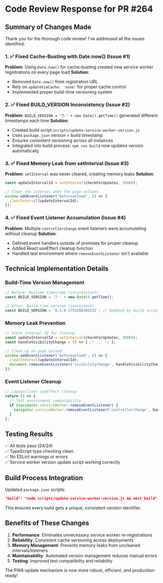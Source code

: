 # Code Review Response for PR #264

## Summary of Changes Made

Thank you for the thorough code review! I've addressed all the issues identified:

### 1. ✅ Fixed Cache-Busting with Date.now() (Issue #1)

**Problem**: Using `Date.now()` for cache-busting created new service worker registrations on every page load
**Solution**: 
- Removed `Date.now()` from registration URL
- Rely on `updateViaCache: 'none'` for proper cache control
- Implemented proper build-time versioning system

### 2. ✅ Fixed BUILD_VERSION Inconsistency (Issue #2)

**Problem**: `BUILD_VERSION = '7-' + new Date().getTime()` generated different timestamps each time
**Solution**:
- Created build script `scripts/update-service-worker-version.js`
- Uses `package.json` version + build timestamp
- Ensures consistent versioning across all instances
- Integrated into build process: `npm run build` now updates version automatically

### 3. ✅ Fixed Memory Leak from setInterval (Issue #3)

**Problem**: `setInterval` was never cleared, creating memory leaks
**Solution**:
```javascript
const updateIntervalId = setInterval(checkForUpdates, 30000);

// Clear the interval when the page unloads
window.addEventListener('beforeunload', () => {
  clearInterval(updateIntervalId);
});
```

### 4. ✅ Fixed Event Listener Accumulation (Issue #4)

**Problem**: Multiple `controllerchange` event listeners were accumulating without cleanup
**Solution**:
- Defined event handlers outside of promises for proper cleanup
- Added React useEffect cleanup function
- Handled test environment where `removeEventListener` isn't available

## Technical Implementation Details

### Build-Time Version Management
```javascript
// Before: Runtime timestamp (inconsistent)
const BUILD_VERSION = '7-' + new Date().getTime();

// After: Build-time version (consistent)
const BUILD_VERSION = '0.1.0-1753266392531'; // Updated by build script
```

### Memory Leak Prevention
```javascript
// Store interval ID for cleanup
const updateIntervalId = setInterval(checkForUpdates, 30000);
const handleVisibilityChange = () => { /* ... */ };

// Clean up on page unload
window.addEventListener('beforeunload', () => {
  clearInterval(updateIntervalId);
  document.removeEventListener('visibilitychange', handleVisibilityChange);
});
```

### Event Listener Cleanup
```javascript
// LayoutClient useEffect cleanup
return () => {
  // Test environment compatibility
  if (navigator.serviceWorker.removeEventListener) {
    navigator.serviceWorker.removeEventListener('controllerchange', handleControllerChange);
  }
};
```

## Testing Results

✅ All tests pass (24/24)  
✅ TypeScript type checking clean  
✅ No ESLint warnings or errors  
✅ Service worker version update script working correctly  

## Build Process Integration

Updated `package.json` scripts:
```json
"build": "node scripts/update-service-worker-version.js && next build"
```

This ensures every build gets a unique, consistent version identifier.

## Benefits of These Changes

1. **Performance**: Eliminates unnecessary service worker re-registrations
2. **Reliability**: Consistent cache versioning across deployments  
3. **Memory Management**: Prevents memory leaks from uncleaned intervals/listeners
4. **Maintainability**: Automated version management reduces manual errors
5. **Testing**: Improved test compatibility and reliability

The PWA update mechanism is now more robust, efficient, and production-ready!
